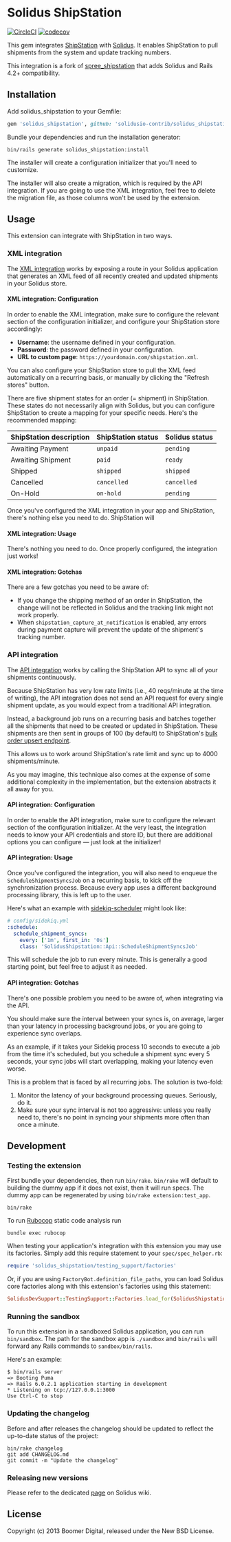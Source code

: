 # Solidus ShipStation

[![CircleCI](https://circleci.com/gh/solidusio-contrib/solidus_shipstation.svg?style=shield)](https://circleci.com/gh/solidusio-contrib/solidus_shipstation)
[![codecov](https://codecov.io/gh/solidusio-contrib/solidus_shipstation/branch/master/graph/badge.svg)](https://codecov.io/gh/solidusio-contrib/solidus_shipstation)

This gem integrates [ShipStation](http://www.shipstation.com) with [Solidus](http://solidus.io). It
enables ShipStation to pull shipments from the system and update tracking numbers.

This integration is a fork of [spree_shipstation](https://github.com/DynamoMTL/spree_shipstation)
that adds Solidus and Rails 4.2+ compatibility.

## Installation

Add solidus_shipstation to your Gemfile:

```ruby
gem 'solidus_shipstation', github: 'solidusio-contrib/solidus_shipstation'
```

Bundle your dependencies and run the installation generator:

```shell
bin/rails generate solidus_shipstation:install
```

The installer will create a configuration initializer that you'll need to customize.

The installer will also create a migration, which is required by the API integration. If you are
going to use the XML integration, feel free to delete the migration file, as those columns won't be
used by the extension.

## Usage

This extension can integrate with ShipStation in two ways.

### XML integration

The [XML integration](https://help.shipstation.com/hc/en-us/articles/360025856192-Custom-Store-Development-Guide)
works by exposing a route in your Solidus application that generates an XML feed of all recently
created and updated shipments in your Solidus store.

#### XML integration: Configuration

In order to enable the XML integration, make sure to configure the relevant section of the
configuration initializer, and configure your ShipStation store accordingly:

- **Username**: the username defined in your configuration.
- **Password**: the password defined in your configuration.
- **URL to custom page**: `https://yourdomain.com/shipstation.xml`.

You can also configure your ShipStation store to pull the XML feed automatically on a recurring
basis, or manually by clicking the "Refresh stores" button.

There are five shipment states for an order (= shipment) in ShipStation. These states do not
necessarily align with Solidus, but you can configure ShipStation to create a mapping for your
specific needs. Here's the recommended mapping:

ShipStation description | ShipStation status | Solidus status
------------------------|--------------------|---------------
Awaiting Payment        | `unpaid`           | `pending`
Awaiting Shipment       | `paid`             | `ready`
Shipped                 | `shipped`          | `shipped`
Cancelled               | `cancelled`        | `cancelled`
On-Hold                 | `on-hold`          | `pending`

Once you've configured the XML integration in your app and ShipStation, there's nothing else you
need to do. ShipStation will 

#### XML integration: Usage

There's nothing you need to do. Once properly configured, the integration just works!

#### XML integration: Gotchas

There are a few gotchas you need to be aware of:

- If you change the shipping method of an order in ShipStation, the change will not be reflected in
  Solidus and the tracking link might not work properly.
- When `shipstation_capture_at_notification` is enabled, any errors during payment capture will
  prevent the update of the shipment's tracking number.

### API integration

The [API integration](https://www.shipstation.com/docs/api/) works by calling the ShipStation API
to sync all of your shipments continuously.

Because ShipStation has very low rate limits (i.e., 40 reqs/minute at the time of writing), the
API integration does not send an API request for every single shipment update, as you would expect
from a traditional API integration.

Instead, a background job runs on a recurring basis and batches together all the shipments that need
to be created or updated in ShipStation. These shipments are then sent in groups of 100 (by default)
to ShipStation's [bulk order upsert endpoint](https://www.shipstation.com/docs/api/orders/create-update-multiple-orders/).

This allows us to work around ShipStation's rate limit and sync up to 4000 shipments/minute.

As you may imagine, this technique also comes at the expense of some additional complexity in the
implementation, but the extension abstracts it all away for you.

#### API integration: Configuration

In order to enable the API integration, make sure to configure the relevant section of the
configuration initializer. At the very least, the integration needs to know your API credentials
and store ID, but there are additional options you can configure — just look at the initializer!

#### API integration: Usage

Once you've configured the integration, you will also need to enqueue the `ScheduleShipmentSyncsJob`
on a recurring basis, to kick off the synchronization process. Because every app uses a different
background processing library, this is left up to the user.

Here's what an example with [sidekiq-scheduler](https://github.com/moove-it/sidekiq-scheduler) might
look like:

```yaml
# config/sidekiq.yml
:schedule:
  schedule_shipment_syncs:
    every: ['1m', first_in: '0s']
    class: 'SolidusShipstation::Api::ScheduleShipmentSyncsJob'
```

This will schedule the job to run every minute. This is generally a good starting point, but feel
free to adjust it as needed.

#### API integration: Gotchas

There's one possible problem you need to be aware of, when integrating via the API.

You should make sure the interval between your syncs is, on average, larger than your latency in
processing background jobs, or you are going to experience sync overlaps.

As an example, if it takes your Sidekiq process 10 seconds to execute a job from the time it's
scheduled, but you schedule a shipment sync every 5 seconds, your sync jobs will start overlapping,
making your latency even worse.

This is a problem that is faced by all recurring jobs. The solution is two-fold:

1. Monitor the latency of your background processing queues. Seriously, do it.
2. Make sure your sync interval is not too aggressive: unless you really need to, there's no point
   in syncing your shipments more often than once a minute.

## Development

### Testing the extension

First bundle your dependencies, then run `bin/rake`. `bin/rake` will default to building the dummy
app if it does not exist, then it will run specs. The dummy app can be regenerated by using
`bin/rake extension:test_app`.

```shell
bin/rake
```

To run [Rubocop](https://github.com/bbatsov/rubocop) static code analysis run

```shell
bundle exec rubocop
```

When testing your application's integration with this extension you may use its factories.
Simply add this require statement to your `spec/spec_helper.rb`:

```ruby
require 'solidus_shipstation/testing_support/factories'
```

Or, if you are using `FactoryBot.definition_file_paths`, you can load Solidus core
factories along with this extension's factories using this statement:

```ruby
SolidusDevSupport::TestingSupport::Factories.load_for(SolidusShipstation::Engine)
```

### Running the sandbox

To run this extension in a sandboxed Solidus application, you can run `bin/sandbox`. The path for
the sandbox app is `./sandbox` and `bin/rails` will forward any Rails commands to
`sandbox/bin/rails`.

Here's an example:

```
$ bin/rails server
=> Booting Puma
=> Rails 6.0.2.1 application starting in development
* Listening on tcp://127.0.0.1:3000
Use Ctrl-C to stop
```

### Updating the changelog

Before and after releases the changelog should be updated to reflect the up-to-date status of
the project:

```shell
bin/rake changelog
git add CHANGELOG.md
git commit -m "Update the changelog"
```

### Releasing new versions

Please refer to the dedicated [page](https://github.com/solidusio/solidus/wiki/How-to-release-extensions) on Solidus wiki.

## License

Copyright (c) 2013 Boomer Digital, released under the New BSD License.
